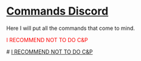 # <a href="https://github.com/ll-Exanime-ll/CommandsDiscord">Commands Discord</a>

<a>Here I will put all the commands that come to mind.</a>
<body>
  <p style="color:#FF0000";>I RECOMMEND NOT TO DO C&P</p>
</body>
# <a href="https://github.com/ll-Exanime-ll/CommandsDiscord#i-recommend-not-to-do-cp">I RECOMMEND NOT TO DO C&P</a>
